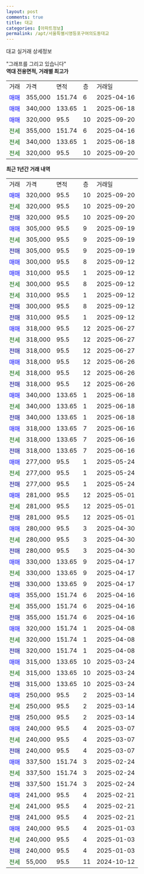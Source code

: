 ```yaml
---
layout: post
comments: true
title: 대교
categories: [아파트정보]
permalink: /apt/서울특별시영등포구여의도동대교
---
```


대교 실거래 상세정보

<script type="text/javascript">
  google.charts.load('current', {'packages':['line', 'corechart']});
  google.charts.setOnLoadCallback(drawChart);

  function drawChart() {
    var data = new google.visualization.DataTable();
    data.addColumn('date', '거래일');
    data.addColumn('number', "매매");
    data.addColumn('number', "전세");
    data.addColumn('number', "전매");

    data.addRows([[new Date(Date.parse("2025-09-20")), 320000, null, null], [new Date(Date.parse("2025-09-20")), null, 320000, null], [new Date(Date.parse("2025-09-20")), null, null, 320000], [new Date(Date.parse("2025-09-19")), 305000, null, null], [new Date(Date.parse("2025-09-19")), null, 305000, null], [new Date(Date.parse("2025-09-19")), null, null, 305000], [new Date(Date.parse("2025-09-12")), 300000, null, null], [new Date(Date.parse("2025-09-12")), 310000, null, null], [new Date(Date.parse("2025-09-12")), null, 300000, null], [new Date(Date.parse("2025-09-12")), null, 310000, null], [new Date(Date.parse("2025-09-12")), null, null, 300000], [new Date(Date.parse("2025-09-12")), null, null, 310000], [new Date(Date.parse("2025-06-27")), 318000, null, null], [new Date(Date.parse("2025-06-27")), null, 318000, null], [new Date(Date.parse("2025-06-27")), null, null, 318000], [new Date(Date.parse("2025-06-26")), 318000, null, null], [new Date(Date.parse("2025-06-26")), null, 318000, null], [new Date(Date.parse("2025-06-26")), null, null, 318000], [new Date(Date.parse("2025-06-18")), 340000, null, null], [new Date(Date.parse("2025-06-18")), null, 340000, null], [new Date(Date.parse("2025-06-18")), null, null, 340000], [new Date(Date.parse("2025-06-16")), 318000, null, null], [new Date(Date.parse("2025-06-16")), null, 318000, null], [new Date(Date.parse("2025-06-16")), null, null, 318000], [new Date(Date.parse("2025-05-24")), 277000, null, null], [new Date(Date.parse("2025-05-24")), null, 277000, null], [new Date(Date.parse("2025-05-24")), null, null, 277000], [new Date(Date.parse("2025-05-01")), 281000, null, null], [new Date(Date.parse("2025-05-01")), null, 281000, null], [new Date(Date.parse("2025-05-01")), null, null, 281000], [new Date(Date.parse("2025-04-30")), 280000, null, null], [new Date(Date.parse("2025-04-30")), null, 280000, null], [new Date(Date.parse("2025-04-30")), null, null, 280000], [new Date(Date.parse("2025-04-17")), 330000, null, null], [new Date(Date.parse("2025-04-17")), null, 330000, null], [new Date(Date.parse("2025-04-17")), null, null, 330000], [new Date(Date.parse("2025-04-16")), 355000, null, null], [new Date(Date.parse("2025-04-16")), null, 355000, null], [new Date(Date.parse("2025-04-16")), null, null, 355000], [new Date(Date.parse("2025-04-08")), 320000, null, null], [new Date(Date.parse("2025-04-08")), null, 320000, null], [new Date(Date.parse("2025-04-08")), null, null, 320000], [new Date(Date.parse("2025-03-24")), 315000, null, null], [new Date(Date.parse("2025-03-24")), null, 315000, null], [new Date(Date.parse("2025-03-24")), null, null, 315000], [new Date(Date.parse("2025-03-14")), 250000, null, null], [new Date(Date.parse("2025-03-14")), null, 250000, null], [new Date(Date.parse("2025-03-14")), null, null, 250000], [new Date(Date.parse("2025-03-07")), 240000, null, null], [new Date(Date.parse("2025-03-07")), null, 240000, null], [new Date(Date.parse("2025-03-07")), null, null, 240000], [new Date(Date.parse("2025-02-24")), 337500, null, null], [new Date(Date.parse("2025-02-24")), null, 337500, null], [new Date(Date.parse("2025-02-24")), null, null, 337500], [new Date(Date.parse("2025-02-21")), 241000, null, null], [new Date(Date.parse("2025-02-21")), null, 241000, null], [new Date(Date.parse("2025-02-21")), null, null, 241000], [new Date(Date.parse("2025-01-03")), 240000, null, null], [new Date(Date.parse("2025-01-03")), null, 240000, null], [new Date(Date.parse("2025-01-03")), null, null, 240000], [new Date(Date.parse("2024-10-12")), null, 55000, null]]);

    var options = {
      hAxis: {
        format: 'yyyy/MM/dd'
      },    
      lineWidth: 0,
      pointsVisible: true,    
      title: '최근 1년간 유형별 실거래가 분포',
      legend: { position: 'bottom' }
    };

    var formatter = new google.visualization.NumberFormat({pattern:'###,###'} );
    formatter.format(data, 1);
    formatter.format(data, 2);
    
    setTimeout(function() {
        var chart = new google.visualization.LineChart(document.getElementById('columnchart_material'));
        chart.draw(data, (options));
        document.getElementById('loading').style.display = 'none';
    }, 200);
  }
</script>


<div id="loading" style="z-index:20; display: block; margin-left: 0px">"그래프를 그리고 있습니다"</div>
<div id="columnchart_material" style="width: 95%; margin-left: 0px; display: block"></div>
<!-- contents start -->
<b>역대 전용면적, 거래별 최고가</b>
<table class="sortable">
    <tr>
      <td>거래</td>
      <td>가격</td>
      <td>면적</td>
      <td>층</td>
      <td>거래일</td>
    </tr>
        <tr>
          <td><a style="color: blue">매매</a></td>
          <td>355,000</td>
          <td>151.74</td>
          <td>6</td>
          <td>2025-04-16</td>
        </tr>            <tr>
          <td><a style="color: blue">매매</a></td>
          <td>340,000</td>
          <td>133.65</td>
          <td>1</td>
          <td>2025-06-18</td>
        </tr>            <tr>
          <td><a style="color: blue">매매</a></td>
          <td>320,000</td>
          <td>95.5</td>
          <td>10</td>
          <td>2025-09-20</td>
        </tr>        
        <tr>
              <td><a style="color: darkgreen">전세</a></td>
              <td>355,000</td>
              <td>151.74</td>
              <td>6</td>
              <td>2025-04-16</td>
            </tr>            <tr>
              <td><a style="color: darkgreen">전세</a></td>
              <td>340,000</td>
              <td>133.65</td>
              <td>1</td>
              <td>2025-06-18</td>
            </tr>            <tr>
              <td><a style="color: darkgreen">전세</a></td>
              <td>320,000</td>
              <td>95.5</td>
              <td>10</td>
              <td>2025-09-20</td>
            </tr>        
    
</table>

<b>최근 1년간 거래 내역</b>

<table class="sortable">
    <tr>
      <td>거래</td>
      <td>가격</td>
      <td>면적</td>
      <td>층</td>
      <td>거래일</td>
    </tr>
    <tr>
      <td><a style="color: blue">매매</a></td>
      <td>320,000</td>
      <td>95.5</td>
      <td>10</td>
      <td>2025-09-20</td>
    </tr>          <tr>
      <td><a style="color: darkgreen">전세</a></td>
      <td>320,000</td>
      <td>95.5</td>
      <td>10</td>
      <td>2025-09-20</td>
    </tr>          <tr>
      <td><a style="color: darkblue">전매</a></td>
      <td>320,000</td>
      <td>95.5</td>
      <td>10</td>
      <td>2025-09-20</td>
    </tr>          <tr>
      <td><a style="color: blue">매매</a></td>
      <td>305,000</td>
      <td>95.5</td>
      <td>9</td>
      <td>2025-09-19</td>
    </tr>          <tr>
      <td><a style="color: darkgreen">전세</a></td>
      <td>305,000</td>
      <td>95.5</td>
      <td>9</td>
      <td>2025-09-19</td>
    </tr>          <tr>
      <td><a style="color: darkblue">전매</a></td>
      <td>305,000</td>
      <td>95.5</td>
      <td>9</td>
      <td>2025-09-19</td>
    </tr>          <tr>
      <td><a style="color: blue">매매</a></td>
      <td>300,000</td>
      <td>95.5</td>
      <td>8</td>
      <td>2025-09-12</td>
    </tr>          <tr>
      <td><a style="color: blue">매매</a></td>
      <td>310,000</td>
      <td>95.5</td>
      <td>1</td>
      <td>2025-09-12</td>
    </tr>          <tr>
      <td><a style="color: darkgreen">전세</a></td>
      <td>300,000</td>
      <td>95.5</td>
      <td>8</td>
      <td>2025-09-12</td>
    </tr>          <tr>
      <td><a style="color: darkgreen">전세</a></td>
      <td>310,000</td>
      <td>95.5</td>
      <td>1</td>
      <td>2025-09-12</td>
    </tr>          <tr>
      <td><a style="color: darkblue">전매</a></td>
      <td>300,000</td>
      <td>95.5</td>
      <td>8</td>
      <td>2025-09-12</td>
    </tr>          <tr>
      <td><a style="color: darkblue">전매</a></td>
      <td>310,000</td>
      <td>95.5</td>
      <td>1</td>
      <td>2025-09-12</td>
    </tr>          <tr>
      <td><a style="color: blue">매매</a></td>
      <td>318,000</td>
      <td>95.5</td>
      <td>12</td>
      <td>2025-06-27</td>
    </tr>          <tr>
      <td><a style="color: darkgreen">전세</a></td>
      <td>318,000</td>
      <td>95.5</td>
      <td>12</td>
      <td>2025-06-27</td>
    </tr>          <tr>
      <td><a style="color: darkblue">전매</a></td>
      <td>318,000</td>
      <td>95.5</td>
      <td>12</td>
      <td>2025-06-27</td>
    </tr>          <tr>
      <td><a style="color: blue">매매</a></td>
      <td>318,000</td>
      <td>95.5</td>
      <td>12</td>
      <td>2025-06-26</td>
    </tr>          <tr>
      <td><a style="color: darkgreen">전세</a></td>
      <td>318,000</td>
      <td>95.5</td>
      <td>12</td>
      <td>2025-06-26</td>
    </tr>          <tr>
      <td><a style="color: darkblue">전매</a></td>
      <td>318,000</td>
      <td>95.5</td>
      <td>12</td>
      <td>2025-06-26</td>
    </tr>          <tr>
      <td><a style="color: blue">매매</a></td>
      <td>340,000</td>
      <td>133.65</td>
      <td>1</td>
      <td>2025-06-18</td>
    </tr>          <tr>
      <td><a style="color: darkgreen">전세</a></td>
      <td>340,000</td>
      <td>133.65</td>
      <td>1</td>
      <td>2025-06-18</td>
    </tr>          <tr>
      <td><a style="color: darkblue">전매</a></td>
      <td>340,000</td>
      <td>133.65</td>
      <td>1</td>
      <td>2025-06-18</td>
    </tr>          <tr>
      <td><a style="color: blue">매매</a></td>
      <td>318,000</td>
      <td>133.65</td>
      <td>7</td>
      <td>2025-06-16</td>
    </tr>          <tr>
      <td><a style="color: darkgreen">전세</a></td>
      <td>318,000</td>
      <td>133.65</td>
      <td>7</td>
      <td>2025-06-16</td>
    </tr>          <tr>
      <td><a style="color: darkblue">전매</a></td>
      <td>318,000</td>
      <td>133.65</td>
      <td>7</td>
      <td>2025-06-16</td>
    </tr>          <tr>
      <td><a style="color: blue">매매</a></td>
      <td>277,000</td>
      <td>95.5</td>
      <td>1</td>
      <td>2025-05-24</td>
    </tr>          <tr>
      <td><a style="color: darkgreen">전세</a></td>
      <td>277,000</td>
      <td>95.5</td>
      <td>1</td>
      <td>2025-05-24</td>
    </tr>          <tr>
      <td><a style="color: darkblue">전매</a></td>
      <td>277,000</td>
      <td>95.5</td>
      <td>1</td>
      <td>2025-05-24</td>
    </tr>          <tr>
      <td><a style="color: blue">매매</a></td>
      <td>281,000</td>
      <td>95.5</td>
      <td>12</td>
      <td>2025-05-01</td>
    </tr>          <tr>
      <td><a style="color: darkgreen">전세</a></td>
      <td>281,000</td>
      <td>95.5</td>
      <td>12</td>
      <td>2025-05-01</td>
    </tr>          <tr>
      <td><a style="color: darkblue">전매</a></td>
      <td>281,000</td>
      <td>95.5</td>
      <td>12</td>
      <td>2025-05-01</td>
    </tr>          <tr>
      <td><a style="color: blue">매매</a></td>
      <td>280,000</td>
      <td>95.5</td>
      <td>3</td>
      <td>2025-04-30</td>
    </tr>          <tr>
      <td><a style="color: darkgreen">전세</a></td>
      <td>280,000</td>
      <td>95.5</td>
      <td>3</td>
      <td>2025-04-30</td>
    </tr>          <tr>
      <td><a style="color: darkblue">전매</a></td>
      <td>280,000</td>
      <td>95.5</td>
      <td>3</td>
      <td>2025-04-30</td>
    </tr>          <tr>
      <td><a style="color: blue">매매</a></td>
      <td>330,000</td>
      <td>133.65</td>
      <td>9</td>
      <td>2025-04-17</td>
    </tr>          <tr>
      <td><a style="color: darkgreen">전세</a></td>
      <td>330,000</td>
      <td>133.65</td>
      <td>9</td>
      <td>2025-04-17</td>
    </tr>          <tr>
      <td><a style="color: darkblue">전매</a></td>
      <td>330,000</td>
      <td>133.65</td>
      <td>9</td>
      <td>2025-04-17</td>
    </tr>          <tr>
      <td><a style="color: blue">매매</a></td>
      <td>355,000</td>
      <td>151.74</td>
      <td>6</td>
      <td>2025-04-16</td>
    </tr>          <tr>
      <td><a style="color: darkgreen">전세</a></td>
      <td>355,000</td>
      <td>151.74</td>
      <td>6</td>
      <td>2025-04-16</td>
    </tr>          <tr>
      <td><a style="color: darkblue">전매</a></td>
      <td>355,000</td>
      <td>151.74</td>
      <td>6</td>
      <td>2025-04-16</td>
    </tr>          <tr>
      <td><a style="color: blue">매매</a></td>
      <td>320,000</td>
      <td>151.74</td>
      <td>1</td>
      <td>2025-04-08</td>
    </tr>          <tr>
      <td><a style="color: darkgreen">전세</a></td>
      <td>320,000</td>
      <td>151.74</td>
      <td>1</td>
      <td>2025-04-08</td>
    </tr>          <tr>
      <td><a style="color: darkblue">전매</a></td>
      <td>320,000</td>
      <td>151.74</td>
      <td>1</td>
      <td>2025-04-08</td>
    </tr>          <tr>
      <td><a style="color: blue">매매</a></td>
      <td>315,000</td>
      <td>133.65</td>
      <td>10</td>
      <td>2025-03-24</td>
    </tr>          <tr>
      <td><a style="color: darkgreen">전세</a></td>
      <td>315,000</td>
      <td>133.65</td>
      <td>10</td>
      <td>2025-03-24</td>
    </tr>          <tr>
      <td><a style="color: darkblue">전매</a></td>
      <td>315,000</td>
      <td>133.65</td>
      <td>10</td>
      <td>2025-03-24</td>
    </tr>          <tr>
      <td><a style="color: blue">매매</a></td>
      <td>250,000</td>
      <td>95.5</td>
      <td>2</td>
      <td>2025-03-14</td>
    </tr>          <tr>
      <td><a style="color: darkgreen">전세</a></td>
      <td>250,000</td>
      <td>95.5</td>
      <td>2</td>
      <td>2025-03-14</td>
    </tr>          <tr>
      <td><a style="color: darkblue">전매</a></td>
      <td>250,000</td>
      <td>95.5</td>
      <td>2</td>
      <td>2025-03-14</td>
    </tr>          <tr>
      <td><a style="color: blue">매매</a></td>
      <td>240,000</td>
      <td>95.5</td>
      <td>4</td>
      <td>2025-03-07</td>
    </tr>          <tr>
      <td><a style="color: darkgreen">전세</a></td>
      <td>240,000</td>
      <td>95.5</td>
      <td>4</td>
      <td>2025-03-07</td>
    </tr>          <tr>
      <td><a style="color: darkblue">전매</a></td>
      <td>240,000</td>
      <td>95.5</td>
      <td>4</td>
      <td>2025-03-07</td>
    </tr>          <tr>
      <td><a style="color: blue">매매</a></td>
      <td>337,500</td>
      <td>151.74</td>
      <td>3</td>
      <td>2025-02-24</td>
    </tr>          <tr>
      <td><a style="color: darkgreen">전세</a></td>
      <td>337,500</td>
      <td>151.74</td>
      <td>3</td>
      <td>2025-02-24</td>
    </tr>          <tr>
      <td><a style="color: darkblue">전매</a></td>
      <td>337,500</td>
      <td>151.74</td>
      <td>3</td>
      <td>2025-02-24</td>
    </tr>          <tr>
      <td><a style="color: blue">매매</a></td>
      <td>241,000</td>
      <td>95.5</td>
      <td>4</td>
      <td>2025-02-21</td>
    </tr>          <tr>
      <td><a style="color: darkgreen">전세</a></td>
      <td>241,000</td>
      <td>95.5</td>
      <td>4</td>
      <td>2025-02-21</td>
    </tr>          <tr>
      <td><a style="color: darkblue">전매</a></td>
      <td>241,000</td>
      <td>95.5</td>
      <td>4</td>
      <td>2025-02-21</td>
    </tr>          <tr>
      <td><a style="color: blue">매매</a></td>
      <td>240,000</td>
      <td>95.5</td>
      <td>4</td>
      <td>2025-01-03</td>
    </tr>          <tr>
      <td><a style="color: darkgreen">전세</a></td>
      <td>240,000</td>
      <td>95.5</td>
      <td>4</td>
      <td>2025-01-03</td>
    </tr>          <tr>
      <td><a style="color: darkblue">전매</a></td>
      <td>240,000</td>
      <td>95.5</td>
      <td>4</td>
      <td>2025-01-03</td>
    </tr>          <tr>
      <td><a style="color: darkgreen">전세</a></td>
      <td>55,000</td>
      <td>95.5</td>
      <td>11</td>
      <td>2024-10-12</td>
    </tr>      </table>
<!-- contents end -->    

